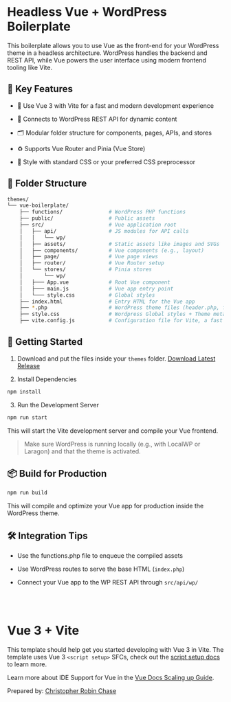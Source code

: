 # Headless Vue + WordPress Boilerplate
This boilerplate allows you to use Vue as the front-end for your WordPress theme in a headless architecture. WordPress handles the backend and REST API, while Vue powers the user interface using modern frontend tooling like Vite.

## 🧠 Key Features
- 🌟 Use Vue 3 with Vite for a fast and modern development experience

- 🔌 Connects to WordPress REST API for dynamic content

- 🗂 Modular folder structure for components, pages, APIs, and stores

- ♻️ Supports Vue Router and Pinia (Vue Store)

- 🎨 Style with standard CSS or your preferred CSS preprocessor

## 📁 Folder Structure
```bash
themes/
└── vue-boilerplate/
    ├── functions/               # WordPress PHP functions
    ├── public/                  # Public assets
    ├── src/                     # Vue application root
    │   ├── api/                 # JS modules for API calls
    │   │   └── wp/
    │   ├── assets/              # Static assets like images and SVGs
    │   ├── components/          # Vue components (e.g., layout)
    │   ├── page/                # Vue page views
    │   ├── router/              # Vue Router setup
    │   └── stores/              # Pinia stores
    │       └── wp/
    │   ├─── App.vue             # Root Vue component
    │   ├─── main.js             # Vue app entry point
    │   └─── style.css           # Global styles
    ├── index.html               # Entry HTML for the Vue app
    ├── *.php                    # WordPress theme files (header.php, footer.php, etc.)
    ├── style.css                # Wordpress Global styles + Theme metadata
    ├── vite.config.js           # Configuration file for Vite, a fast frontend build tool.
```
## 🚀 Getting Started
1. Download and put the files inside your `themes` folder.
[Download Latest Release](https://github.com/chrischase011/wordpress-vue-theme-boilerplate/releases)

2. Install Dependencies
```bash
npm install
```
3. Run the Development Server
```bash
npm run start
```

This will start the Vite development server and compile your Vue frontend.

> Make sure WordPress is running locally (e.g., with LocalWP or Laragon) and that the theme is activated.

## 📦 Build for Production
```bash
npm run build
```

This will compile and optimize your Vue app for production inside the WordPress theme.

## 🛠 Integration Tips
- Use the functions.php file to enqueue the compiled assets

- Use WordPress routes to serve the base HTML (`index.php`)

- Connect your Vue app to the WP REST API through `src/api/wp/`



<br><br>

# Vue 3 + Vite

This template should help get you started developing with Vue 3 in Vite. The template uses Vue 3 `<script setup>` SFCs, check out the [script setup docs](https://v3.vuejs.org/api/sfc-script-setup.html#sfc-script-setup) to learn more.

Learn more about IDE Support for Vue in the [Vue Docs Scaling up Guide](https://vuejs.org/guide/scaling-up/tooling.html#ide-support).



Prepared by: [Christopher Robin Chase](https://github.com/chrischase011)